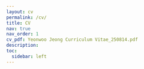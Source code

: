 ```yaml
---
layout: cv
permalink: /cv/
title: CV
nav: true
nav_order: 1
cv_pdf: Yeonwoo Jeong Curriculum Vitae_250814.pdf
description: 
toc:
  sidebar: left
---
```

